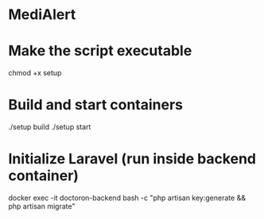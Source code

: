 # MediAlert

# Make the script executable
chmod +x setup

# Build and start containers
./setup build
./setup start

# Initialize Laravel (run inside backend container)
docker exec -it doctoron-backend bash -c "php artisan key:generate && php artisan migrate"
